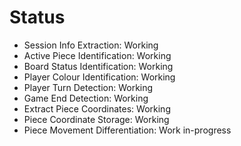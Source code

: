 # Status

* Session Info Extraction: Working
* Active Piece Identification: Working 
* Board Status Identification: Working
* Player Colour Identification: Working
* Player Turn Detection: Working
* Game End Detection: Working
* Extract Piece Coordinates: Working 
* Piece Coordinate Storage: Working 
* Piece Movement Differentiation: Work in-progress
